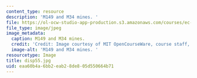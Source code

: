 ```yaml
---
content_type: resource
description: 'M149 and M34 mines. '
file: https://ol-ocw-studio-app-production.s3.amazonaws.com/courses/ec-s06-design-for-demining-spring-2007/eaa60b4a6bb2eab28de805d550664b71_disp55.jpg
file_type: image/jpeg
image_metadata:
  caption: M149 and M34 mines.
  credit: 'Credit: Image courtesy of MIT OpenCourseWare, course staff, and students.'
  image-alt: 'M149 and M34 mines. '
resourcetype: Image
title: disp55.jpg
uid: eaa60b4a-6bb2-eab2-8de8-05d550664b71
---
```

